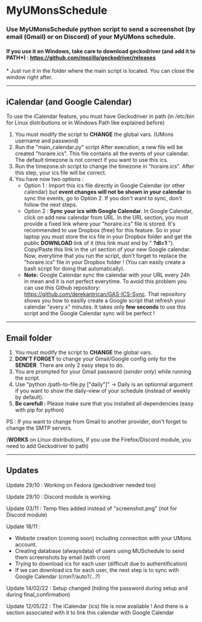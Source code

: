 # MyUMonsSchedule
### Use MyUMonsSchedule python script to send a screenshot (by email (Gmail) or on Discord) of your MyUMons schedule.
#### If you use it on Windows, take care to download geckodriver (and add it to PATH*) : https://github.com/mozilla/geckodriver/releases
\* Just run it in the folder where the main script is located. You can close the window right after.

---

## iCalendar (and Google Calendar)

To use the iCalendar feature, you must have Geckodriver in path (in /etc/bin for Linux distributions or in Windows Path like explained before)
1) You must modify the script to **CHANGE** the global vars. (UMons username and password)
2) Run the "main_calendar.py" script
After execution, a new file will be created "horaire.ics". This file contains all the events of your calendar. The default timezone is not correct if you want to use this ics.
3) Run the timezone.sh script to change the timezone in "horaire.ics".
After this step, your ics file will be correct.
4) You have now two options :
    * Option 1 : Import this ics file directly in Google Calendar (or other calendar) but **event changes will not be shown in your calendar** to sync the events, go to Option 2. If you don't want to sync, don't follow the next steps.
    * Option 2 : **Sync your ics with Google Calendar**. In Google Calendar, click on add new calendar from URL. In the URL section, you must provide a fixed link where your "horaire.ics" file is stored. It's recommended to use Dropbox (free) for this feature. So in your laptop you must store the ics file in your Dropbox folder and get the public **DOWNLOAD** link of it (this link must end by " **?dl=1** "). Copy/Paste this link in the url section of your new Google calendar. Now, everytime that you run the script, don't forget to replace the "horaire.ics" file in your Dropbox folder ! (You can easily create a bash script for doing that automatically). 
    * **Note:** Google Calendar sync the calendar with your URL every 24h in mean and it is not perfect everytime. To avoid this problem you can use this Github repository: https://github.com/derekantrican/GAS-ICS-Sync. That repository shows you how to easilly create a Google script that refresh your calendar "every x" minutes. It takes only **few seconds** to use this script and the Google Calendar sync will be perfect !

---

## Email folder

1) You must modify the script to **CHANGE** the global vars.
2) **DON'T FORGET** to change your Gmail/Google config only for the **SENDER**. There are only 2 easy steps to do.
3) You are prompted for your Gmail password (*sender only*) while running the script.
4) Use "python /path-to-file.py ["daily"]" -> Daily is an optionnal argument if you want to show the daily-view of your schedule (instead of weekly by default).
5) **Be carefull :** Please make sure that you installed all dependencies (easy with pip for python)

PS : If you want to change from Gmail to another provider, don't forget to change the SMTP servers.

(**WORKS** on Linux distributions, if you use the Firefox/Discord module, you need to add Geckodriver to path)

---

## Updates

Update 29/10 : Working on Fedora (geckodriver needed too)

Update 29/10 : Discord module is working.

Update 03/11 : Temp files added instead of "screenshot.png" (not for Discord module)

Update 18/11 :
  - Website creation (coming soon) including connection with your UMons account.
  - Creating database (alwaysdata) of users using MUSchedule to send them screenshots by email (with cron)
  - Trying to download ics for each user (difficult due to authentification)
  - If we can download ics for each user, the next step is to sync with Google Calendar (cron?/auto?/...?)

Update 14/02/22 : Setup changed (hiding the password during setup and during final_confirmation)

Update 12/05/22 : The iCalendar (ics) file is now available ! And there is a section associated with it to link this calendar with Google Calendar
